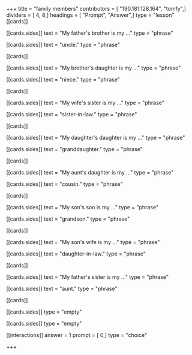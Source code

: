 +++
title = "family members"
contributors = [ "190.181.128.164", "tomfy",]
dividers = [ 4, 8,]
headings = [ "Prompt", "Answer",]
type = "lesson"
[[cards]]

[[cards.sides]]
text = "My father's brother is my ..."
type = "phrase"

[[cards.sides]]
text = "uncle."
type = "phrase"

[[cards]]

[[cards.sides]]
text = "My brother's daughter is my ..."
type = "phrase"

[[cards.sides]]
text = "niece."
type = "phrase"

[[cards]]

[[cards.sides]]
text = "My wife's sister is my ..."
type = "phrase"

[[cards.sides]]
text = "sister-in-law."
type = "phrase"

[[cards]]

[[cards.sides]]
text = "My daughter's daughter is my ..."
type = "phrase"

[[cards.sides]]
text = "granddaughter."
type = "phrase"

[[cards]]

[[cards.sides]]
text = "My aunt's daughter is my ..."
type = "phrase"

[[cards.sides]]
text = "cousin."
type = "phrase"

[[cards]]

[[cards.sides]]
text = "My son's son is my ..."
type = "phrase"

[[cards.sides]]
text = "grandson."
type = "phrase"

[[cards]]

[[cards.sides]]
text = "My son's wife is my ..."
type = "phrase"

[[cards.sides]]
text = "daughter-in-law."
type = "phrase"

[[cards]]

[[cards.sides]]
text = "My father's sister is my ..."
type = "phrase"

[[cards.sides]]
text = "aunt."
type = "phrase"

[[cards]]

[[cards.sides]]
type = "empty"

[[cards.sides]]
type = "empty"

[[interactions]]
answer = 1
prompt = [ 0,]
type = "choice"

+++
